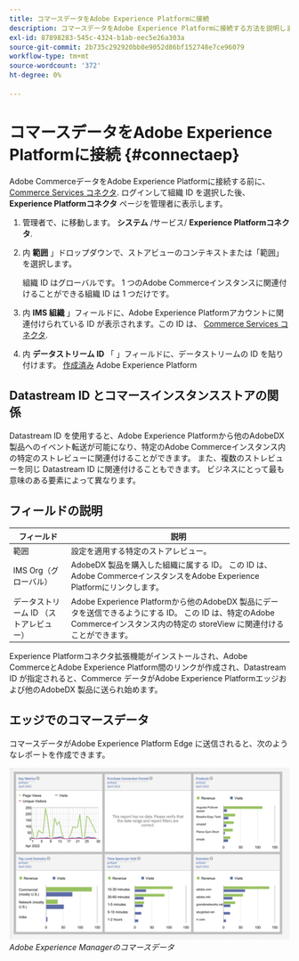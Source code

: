 ```yaml
---
title: コマースデータをAdobe Experience Platformに接続
description: コマースデータをAdobe Experience Platformに接続する方法を説明します。
exl-id: 87898283-545c-4324-b1ab-eec5e26a303a
source-git-commit: 2b735c292920bb0e9052d86bf152748e7ce96079
workflow-type: tm+mt
source-wordcount: '372'
ht-degree: 0%

---
```


# コマースデータをAdobe Experience Platformに接続 {#connectaep}

Adobe CommerceデータをAdobe Experience Platformに接続する前に、 [Commerce Services コネクタ](../landing/saas.md#organizationid). ログインして組織 ID を選択した後、 **Experience Platformコネクタ** ページを管理者に表示します。

1. 管理者で、に移動します。 **システム** /サービス/ **Experience Platformコネクタ**.

1. 内 **範囲** 」ドロップダウンで、ストアビューのコンテキストまたは「範囲」を選択します。

   組織 ID はグローバルです。 1 つのAdobe Commerceインスタンスに関連付けることができる組織 ID は 1 つだけです。

1. 内 **IMS 組織** 」フィールドに、Adobe Experience Platformアカウントに関連付けられている ID が表示されます。この ID は、 [Commerce Services コネクタ](../landing/saas.md#organizationid).

1. 内 **データストリーム ID** 「 」フィールドに、データストリームの ID を貼り付けます。 [作成済み](https://experienceleague.adobe.com/docs/experience-platform/edge/fundamentals/datastreams.html) Adobe Experience Platform

## Datastream ID とコマースインスタンスストアの関係

Datastream ID を使用すると、Adobe Experience Platformから他のAdobeDX 製品へのイベント転送が可能になり、特定のAdobe Commerceインスタンス内の特定のストレビューに関連付けることができます。 また、複数のストレビューを同じ Datastream ID に関連付けることもできます。 ビジネスにとって最も意味のある要素によって異なります。

## フィールドの説明

| フィールド | 説明 |
|--- |--- |
| 範囲 | 設定を適用する特定のストアレビュー。 |
| IMS Org（グローバル） | AdobeDX 製品を購入した組織に属する ID。 この ID は、Adobe CommerceインスタンスをAdobe Experience Platformにリンクします。 |
| データストリーム ID （ストアレビュー） | Adobe Experience Platformから他のAdobeDX 製品にデータを送信できるようにする ID。 この ID は、特定のAdobe Commerceインスタンス内の特定の storeView に関連付けることができます。 |

Experience Platformコネクタ拡張機能がインストールされ、Adobe CommerceとAdobe Experience Platform間のリンクが作成され、Datastream ID が指定されると、Commerce データがAdobe Experience Platformエッジおよび他のAdobeDX 製品に送られ始めます。

## エッジでのコマースデータ

コマースデータがAdobe Experience Platform Edge に送信されると、次のようなレポートを作成できます。

![Adobe Experience Managerのコマースデータ](assets/aem-data-1.png)
_Adobe Experience Managerのコマースデータ_
